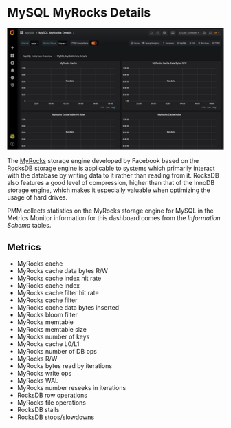 # MySQL MyRocks Details

![!image](../../_images/PMM_MySQL_MyRocks_Details.jpg)

The [MyRocks](http://myrocks.io) storage engine developed by Facebook based on the RocksDB storage engine is applicable to systems which primarily interact with the database by writing data to it rather than reading from it. RocksDB also features a good level of compression, higher than that of the InnoDB storage engine, which makes it especially valuable when optimizing the usage of hard drives.

PMM collects statistics on the MyRocks storage engine for MySQL in the Metrics Monitor information for this dashboard comes from the *Information Schema* tables.

## Metrics

- MyRocks cache
- MyRocks cache data bytes R/W
- MyRocks cache index hit rate
- MyRocks cache index
- MyRocks cache filter hit rate
- MyRocks cache filter
- MyRocks cache data bytes inserted
- MyRocks bloom filter
- MyRocks memtable
- MyRocks memtable size
- MyRocks number of keys
- MyRocks cache L0/L1
- MyRocks number of DB ops
- MyRocks R/W
- MyRocks bytes read by iterations
- MyRocks write ops
- MyRocks WAL
- MyRocks number reseeks in iterations
- RocksDB row operations
- MyRocks file operations
- RocksDB stalls
- RocksDB stops/slowdowns
